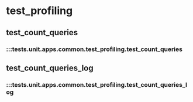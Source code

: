 # test_profiling

## test_count_queries

### :::tests.unit.apps.common.test_profiling.test_count_queries

## test_count_queries_log

### :::tests.unit.apps.common.test_profiling.test_count_queries_log

